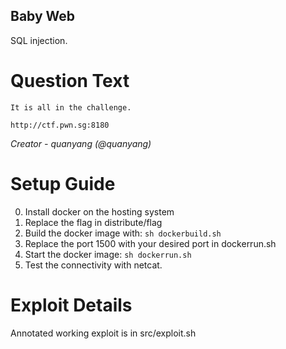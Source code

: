 Baby Web
---------

SQL injection.

# Question Text

```
It is all in the challenge.

http://ctf.pwn.sg:8180
```

*Creator -  quanyang (@quanyang)*

# Setup Guide

0. Install docker on the hosting system
1. Replace the flag in distribute/flag
2. Build the docker image with: `sh dockerbuild.sh`
3. Replace the port 1500 with your desired port in dockerrun.sh
4. Start the docker image: `sh dockerrun.sh`
5. Test the connectivity with netcat.

# Exploit Details

Annotated working exploit is in src/exploit.sh
